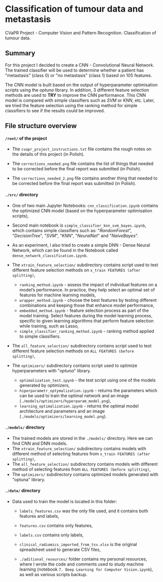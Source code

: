 # Classification of tumour data and metastasis

CVaPR Project - Computer Vision and Pattern Recognition. Classification of tumour data.

## Summary

For this project I decided to create a CNN - Convolutional Neural Network. The trained classifier will be used to determine whether a patient has "metastasis" (class 0) or "no metastasis" (class 1) based on 105 features.

The CNN model is built based on the output of hyperparameter optimisation scripts using the *optuna* library.
In addition, 3 different feature selection methods are used to **TRY** to improve the CNN performance.
This CNN model is compared with simple classifiers such as *SVM* or *KNN*, etc.
Later, we tried the feature selection using the ranking method for simple classifiers to see if the results could be improved.

## File structure overview

#### `/root/` of the project

- The `cvapr_project_instructions.txt` file contains the rough notes on the details of this project (in Polish).

- The `corrections_needed.png` file contains the list of things that needed to be corrected before the final report was submitted (in Polish).

- The `corrections_needed_2.png` file contains another thing that needed to be corrected before the final report was submitted (in Polish).

#### `./src/` directory

- One of two main Jupyter Notebooks: `cnn_classification.ipynb` contains the optimized CNN model (based on the hyperparameter optimisation scripts),

- Second main notebook is `simple_classifier_knn_svm_bayes.ipynb`, which contains simple classifiers such as: "*RandomForest*", "*DecisionTree*", "*SVM*", "*KNN*", "*NeuralNet*" and "*NaiveBayes*".

- As an experiment, I also tried to create a simple DNN - Dense Neural Network, which can be found in the Notebook called `dense_network_classification.ipynb`.

- The `xtrain_feature_selection/` subdirectory contains script used to test different feature selection methods on `x_train FEATURES (after splitting)`,

  - `ranking_method.ipynb` - assess the impact of individual features on a model’s performance. In practice, they help select an optimal set of features for machine learning models,
  - `wrapper_method.ipynb` - choose the best features by testing different combinations and keeping those that enhance model performance,
  - `embedded_method.ipynb` - feature selection process as part of the model training. Select features during the model learning process, specific to given learning algorithms that perform feature selection while training, such as Lasso,
  - `simple_classifier_ranking_method.ipynb` - ranking method applied to simple classifiers.

- The `all_feature_selection/` subdirectory contains script used to test different feature selection methods on `ALL FEATURES (before splitting)`,

- The `optimizers/` subdirectory contains script used to optimize hyperparameters with "*optuna*" library.
  - `optimalization_test.ipynb` - the test script using one of the models generated by optimizers,
  - `hiperparametr_optymalization.ipynb` - returns the parameters which can be used to train the optimal network and an image (`./models/optimizers/hyperparam_model.png`),
  - `learning_optimalization.ipynb` - returns the optimal model architecture and parameters and an image (`./models/optimizers/learning_model.png`).

#### `./models/` directory

- The trained models are stored in the `./models/` directory. Here we can find CNN and DNN models.
- The `xtrain_feature_selection/` subdirectory contains models with different method of selecting features from `x_train FEATURES (after splitting)`,
- The `all_feature_selection/` subdirectory contains models with different method of selecting features from `ALL FEATURES (before splitting)`,
- The `optimizers/` subdirectory contains optimized models generated with "optuna" library.

#### `./data/` directory

- Data used to train the model is located in this folder:

  - `labels_features.csv` was the only file used, and it contains both features and labels,
  - `features.csv` contains only features,
  - `labels.csv` contains only labels,
  - `clinical_radiomics_imported_from_tsv.xlsx` is the original spreadsheet used to generate CSV files,

  - `./aditional_resources/` folder contains my personal resources, where I wrote the code and comments used to study machine learning (notebook `7. Deep Learning for Computer Vision.ipynb`), as well as various scripts backup.
